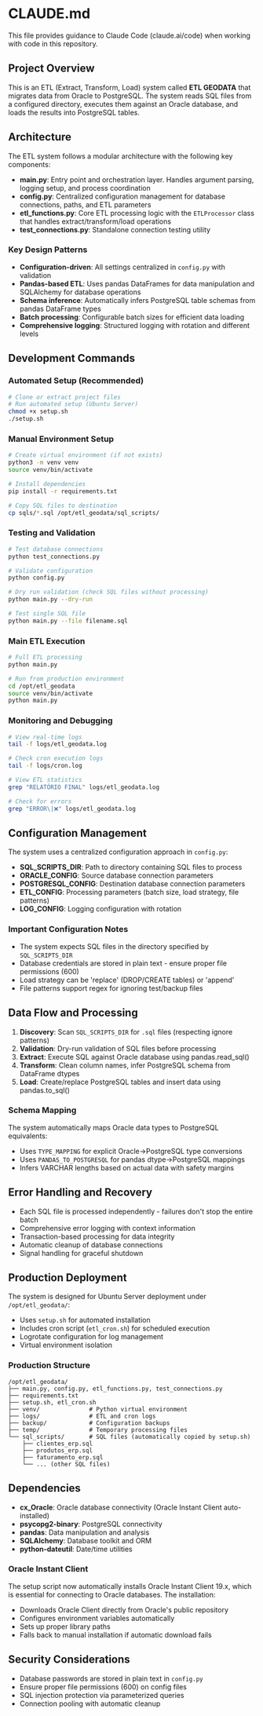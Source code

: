 # CLAUDE.md

This file provides guidance to Claude Code (claude.ai/code) when working with code in this repository.

## Project Overview

This is an ETL (Extract, Transform, Load) system called **ETL GEODATA** that migrates data from Oracle to PostgreSQL. The system reads SQL files from a configured directory, executes them against an Oracle database, and loads the results into PostgreSQL tables.

## Architecture

The ETL system follows a modular architecture with the following key components:

- **main.py**: Entry point and orchestration layer. Handles argument parsing, logging setup, and process coordination
- **config.py**: Centralized configuration management for database connections, paths, and ETL parameters
- **etl_functions.py**: Core ETL processing logic with the `ETLProcessor` class that handles extract/transform/load operations
- **test_connections.py**: Standalone connection testing utility

### Key Design Patterns

- **Configuration-driven**: All settings centralized in `config.py` with validation
- **Pandas-based ETL**: Uses pandas DataFrames for data manipulation and SQLAlchemy for database operations
- **Schema inference**: Automatically infers PostgreSQL table schemas from pandas DataFrame types
- **Batch processing**: Configurable batch sizes for efficient data loading
- **Comprehensive logging**: Structured logging with rotation and different levels

## Development Commands

### Automated Setup (Recommended)
```bash
# Clone or extract project files
# Run automated setup (Ubuntu Server)
chmod +x setup.sh
./setup.sh
```

### Manual Environment Setup
```bash
# Create virtual environment (if not exists)
python3 -m venv venv
source venv/bin/activate

# Install dependencies
pip install -r requirements.txt

# Copy SQL files to destination
cp sqls/*.sql /opt/etl_geodata/sql_scripts/
```

### Testing and Validation
```bash
# Test database connections
python test_connections.py

# Validate configuration
python config.py

# Dry run validation (check SQL files without processing)
python main.py --dry-run

# Test single SQL file
python main.py --file filename.sql
```

### Main ETL Execution
```bash
# Full ETL processing
python main.py

# Run from production environment
cd /opt/etl_geodata
source venv/bin/activate
python main.py
```

### Monitoring and Debugging
```bash
# View real-time logs
tail -f logs/etl_geodata.log

# Check cron execution logs
tail -f logs/cron.log

# View ETL statistics
grep "RELATÓRIO FINAL" logs/etl_geodata.log

# Check for errors
grep "ERROR\|❌" logs/etl_geodata.log
```

## Configuration Management

The system uses a centralized configuration approach in `config.py`:

- **SQL_SCRIPTS_DIR**: Path to directory containing SQL files to process
- **ORACLE_CONFIG**: Source database connection parameters
- **POSTGRESQL_CONFIG**: Destination database connection parameters  
- **ETL_CONFIG**: Processing parameters (batch size, load strategy, file patterns)
- **LOG_CONFIG**: Logging configuration with rotation

### Important Configuration Notes

- The system expects SQL files in the directory specified by `SQL_SCRIPTS_DIR`
- Database credentials are stored in plain text - ensure proper file permissions (600)
- Load strategy can be 'replace' (DROP/CREATE tables) or 'append'
- File patterns support regex for ignoring test/backup files

## Data Flow and Processing

1. **Discovery**: Scan `SQL_SCRIPTS_DIR` for `.sql` files (respecting ignore patterns)
2. **Validation**: Dry-run validation of SQL files before processing  
3. **Extract**: Execute SQL against Oracle database using pandas.read_sql()
4. **Transform**: Clean column names, infer PostgreSQL schema from DataFrame dtypes
5. **Load**: Create/replace PostgreSQL tables and insert data using pandas.to_sql()

### Schema Mapping

The system automatically maps Oracle data types to PostgreSQL equivalents:
- Uses `TYPE_MAPPING` for explicit Oracle->PostgreSQL type conversions
- Uses `PANDAS_TO_POSTGRESQL` for pandas dtype->PostgreSQL mappings
- Infers VARCHAR lengths based on actual data with safety margins

## Error Handling and Recovery

- Each SQL file is processed independently - failures don't stop the entire batch
- Comprehensive error logging with context information
- Transaction-based processing for data integrity
- Automatic cleanup of database connections
- Signal handling for graceful shutdown

## Production Deployment

The system is designed for Ubuntu Server deployment under `/opt/etl_geodata/`:

- Uses `setup.sh` for automated installation
- Includes cron script (`etl_cron.sh`) for scheduled execution
- Logrotate configuration for log management
- Virtual environment isolation

### Production Structure
```
/opt/etl_geodata/
├── main.py, config.py, etl_functions.py, test_connections.py
├── requirements.txt
├── setup.sh, etl_cron.sh  
├── venv/              # Python virtual environment
├── logs/              # ETL and cron logs
├── backup/            # Configuration backups
├── temp/              # Temporary processing files
└── sql_scripts/       # SQL files (automatically copied by setup.sh)
    ├── clientes_erp.sql
    ├── produtos_erp.sql
    ├── faturamento_erp.sql
    └── ... (other SQL files)
```

## Dependencies

- **cx_Oracle**: Oracle database connectivity (Oracle Instant Client auto-installed)
- **psycopg2-binary**: PostgreSQL connectivity
- **pandas**: Data manipulation and analysis
- **SQLAlchemy**: Database toolkit and ORM
- **python-dateutil**: Date/time utilities

### Oracle Instant Client

The setup script now automatically installs Oracle Instant Client 19.x, which is essential for connecting to Oracle databases. The installation:
- Downloads Oracle Client directly from Oracle's public repository
- Configures environment variables automatically
- Sets up proper library paths
- Falls back to manual installation if automatic download fails

## Security Considerations

- Database passwords are stored in plain text in `config.py`
- Ensure proper file permissions (600) on config files  
- SQL injection protection via parameterized queries
- Connection pooling with automatic cleanup